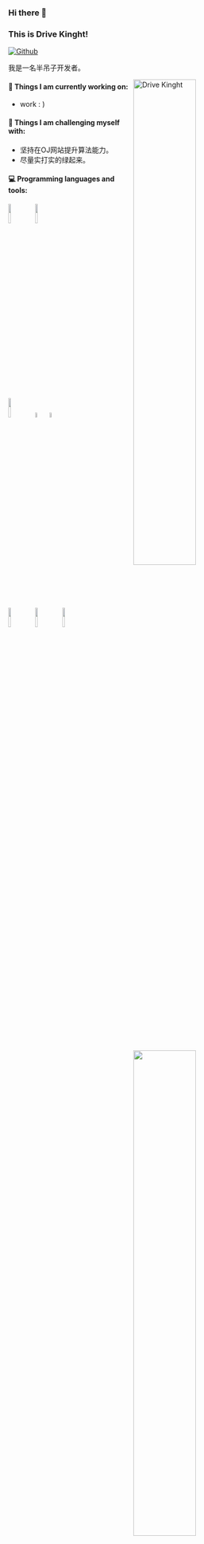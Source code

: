### Hi there 👋 
### This is Drive Kinght!
 
[![Github](https://img.shields.io/badge/-Github-000?style=flat&logo=Github&logoColor=white)](https://github.com/HatsuneMiko)
 
我是一名半吊子开发者。
 
<img align="right" alt="Drive Kinght" src="http://8.210.45.36:4396/GitHubIMG/tx.jpg" width="50%" height="auto" />
 
 
#### 🌱 Things I am currently working on: 
- work : )
 
#### :muscle: Things I am challenging myself with:
- 坚持在OJ网站提升算法能力。
- 尽量实打实的绿起来。
 
#### :computer: Programming languages and tools: 
<p>
	<img width="50%" align="right" src="https://github-readme-stats.vercel.app/api?username=HatsuneMiko&show_icons=true&hide_border=true" />
 
<!--<code><img width="10%" src="https://www.vectorlogo.zone/logos/java/java-ar21.svg"></code>-->
<code><img width="10%" src="https://www.vectorlogo.zone/logos/python/python-ar21.svg"></code>
<code><img width="10%" src="https://www.vectorlogo.zone/logos/javascript/javascript-ar21.svg"></code>
<br />
<code><img width="10%" src="https://www.vectorlogo.zone/logos/nodejs/nodejs-ar21.svg"></code>
<code><img width="5%" src="https://www.vectorlogo.zone/logos/vuejs/vuejs-ar21.svg"></code>
<code><img width="5%" src="https://www.vectorlogo.zone/logos/reactjs/reactjs-ar21.svg"></code>
<!--<code><img width="10%" src="https://www.vectorlogo.zone/logos/springio/springio-ar21.svg"></code>-->
<br />
<code><img width="10%" src="https://www.vectorlogo.zone/logos/linux/linux-ar21.svg"></code>
<code><img width="10%" src="https://www.vectorlogo.zone/logos/mysql/mysql-ar21.svg"></code>
<code><img width="10%" src="https://www.vectorlogo.zone/logos/git-scm/git-scm-ar21.svg"></code>
</p>
 	<img width="50%" align="right" src="https://github-readme-stats.vercel.app/api/top-langs/?username=HatsuneMiko&theme=vue-dark&layout=compact">
  	<img width="45%" align="left" src="https://github-readme-stats.vercel.app/api/top-langs/?username=HatsuneMiko&theme=dracula&layout=compact&locale=cn&langs_count=10&bg_color=00000010&text_color=c78944&hide=HTML,CSS" />
<!-- <sub>Credits to: <br/>[IreneHerrerart](https://www.artstation.com/ireneherrera) for the wonderfull [picture](https://github.com/HatsuneMiko/HatsuneMiko/blob/master/cover_image.jpg)</sub> -->

